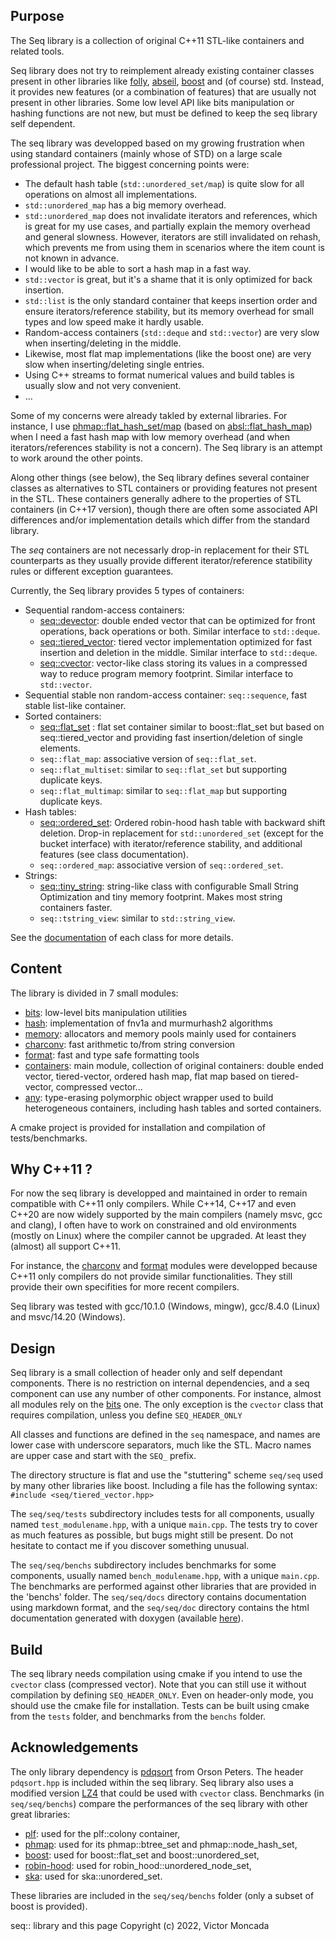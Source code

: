 
Purpose
-------

The Seq library is a collection of original C++11 STL-like containers and related tools.

Seq library does not try to reimplement already existing container classes present in other libraries like <a href="https://github.com/facebook/folly">folly</a>, <a href="https://abseil.io/">abseil</a>, <a href="https://www.boost.org/">boost</a> and (of course) std. Instead, it provides new features (or a combination of features) that are usually not present in other libraries. Some low level API like bits manipulation or hashing functions are not new, but must be defined to keep the seq library self dependent.

The seq library was developped based on my growing frustration when using standard containers (mainly whose of STD) on a large scale professional project. The biggest concerning points were:

-	The default hash table (`std::unordered_set/map`) is quite slow for all operations on almost all implementations.
-	`std::unordered_map` has a big memory overhead.
-	`std::unordered_map` does not invalidate iterators and references, which is great for my use cases, and partially explain the memory overhead and general slowness. However,
		iterators are still invalidated on rehash, which prevents me from using them in scenarios where the item count is not known in advance.
-	I would like to be able to sort a hash map in a fast way.
-	`std::vector` is great, but it's a shame that it is only optimized for back insertion.
-	`std::list` is the only standard container that keeps insertion order and ensure iterators/reference stability, but its memory overhead for small types and low speed make it hardly usable.
-	Random-access containers (`std::deque` and `std::vector`) are very slow when inserting/deleting in the middle.
-	Likewise, most flat map implementations (like the boost one) are very slow when inserting/deleting single entries.
-	Using C++ streams to format numerical values and build tables is usually slow and not very convenient.
-	...

Some of my concerns were already takled by external libraries. For instance, I use <a href="https://github.com/greg7mdp/parallel-hashmap">phmap::flat_hash_set/map</a> (based on <a href="https://github.com/abseil/abseil-cpp">absl::flat_hash_map</a>) when I need a fast hash map with low memory overhead (and when iterators/references stability is not a concern). The Seq library is an attempt to work around the other points.

Along other things (see below), the Seq library defines several container classes as alternatives to STL containers or providing features not present in the STL.
These containers generally adhere to the properties of STL containers (in C++17 version), though there are often some associated API differences and/or implementation details which differ from the standard library.

The *seq* containers are not necessarly drop-in replacement for their STL counterparts as they usually provide different iterator/reference statibility rules or different exception guarantees.

Currently, the Seq library provides 5 types of containers:
-	Sequential random-access containers: 
	-	[seq::devector](devector.md): double ended vector that can be optimized for front operations, back operations or both. Similar interface to `std::deque`.
	-	[seq::tiered_vector](tiered_vector.md): tiered vector implementation optimized for fast insertion and deletion in the middle. Similar interface to `std::deque`.
	-	[seq::cvector](cvector.md): vector-like class storing its values in a compressed way to reduce program memory footprint. Similar interface to `std::vector`.
-	Sequential stable non random-access container: `seq::sequence`, fast stable list-like container.
-	Sorted containers: 
	-	[seq::flat_set](flat_set.md) : flat set container similar to boost::flat_set but based on seq::tiered_vector and providing fast insertion/deletion of single elements.
	-	`seq::flat_map`: associative version of `seq::flat_set`.
	-	`seq::flat_multiset`: similar to `seq::flat_set` but supporting duplicate keys.
	-	`seq::flat_multimap`: similar to `seq::flat_map` but supporting duplicate keys.
-	Hash tables: 
	-	[seq::ordered_set](ordered_set.md): Ordered robin-hood hash table with backward shift deletion. Drop-in replacement for `std::unordered_set` (except for the bucket interface) with iterator/reference stability, and additional features (see class documentation).
	-	`seq::ordered_map`: associative version of `seq::ordered_set`.
-	Strings:
	-	[seq::tiny_string](tiny_string.md): string-like class with configurable Small String Optimization and tiny memory footprint. Makes most string containers faster.
	-	`seq::tstring_view`: similar to `std::string_view`.

See the <a href="https://raw.githack.com/Thermadiag/seq/master/doc/html/group__containers.html">documentation</a> of each class for more details.

Content
-------

The library is divided in 7 small modules:
-	[bits](docs/bits.md): low-level bits manipulation utilities
-	[hash](docs/hash.md): implementation of fnv1a and murmurhash2 algorithms
-	[memory](docs/memory.md): allocators and memory pools mainly used for containers
-	[charconv](docs/charconv.md): fast arithmetic to/from string conversion
-	[format](docs/format.md): fast and type safe formatting tools
-	[containers](docs/containers.md): main module, collection of original containers: double ended vector, tiered-vector, ordered hash map, flat map based on tiered-vector, compressed vector...
-	[any](docs/any.md): type-erasing polymorphic object wrapper used to build heterogeneous containers, including hash tables and sorted containers.

A cmake project is provided for installation and compilation of tests/benchmarks.

Why C++11 ?
-----------

For now the seq library is developped and maintained in order to remain compatible with C++11 only compilers.
While C++14, C++17 and even C++20 are now widely supported by the main compilers (namely msvc, gcc and clang), I often have to work on constrained and old environments (mostly on Linux) where the compiler cannot be upgraded. At least they (almost) all support C++11.

For instance, the [charconv](docs/charconv.md) and [format](docs/format.md) modules were developped because C++11 only compilers do not provide similar functionalities. They still provide their own specifities for more recent compilers.

Seq library was tested with gcc/10.1.0 (Windows, mingw), gcc/8.4.0 (Linux) and msvc/14.20 (Windows).

Design
------

Seq library is a small collection of header only and self dependant components. There is no restriction on internal dependencies, and a seq component can use any number of other components.
For instance, almost all modules rely on the [bits](docs/bits.md) one. The only exception is the `cvector` class that requires compilation, unless you define `SEQ_HEADER_ONLY`

All classes and functions are defined in the `seq` namespace, and names are lower case with underscore separators, much like the STL.
Macro names are upper case and start with the `SEQ_` prefix.

The directory structure is flat and use the "stuttering" scheme `seq/seq` used by many other libraries like boost.
Including a file has the following syntax: `#include <seq/tiered_vector.hpp>`

The `seq/seq/tests` subdirectory includes tests for all components, usually named `test_modulename.hpp`, with a unique `main.cpp`. The tests try to cover as much features as possible, but bugs might still be present. Do not hesitate to contact me if you discover something unusual.

The `seq/seq/benchs` subdirectory includes benchmarks for some components, usually named `bench_modulename.hpp`, with a unique `main.cpp`. The benchmarks are performed against other libraries that are provided in the 'benchs' folder.
The `seq/seq/docs` directory contains documentation using markdown format, and the `seq/seq/doc` directory contains the html documentation generated with doxygen (available <a href="https://raw.githack.com/Thermadiag/seq/master/doc/html/index.html">here</a>).

Build
-----

The seq library needs compilation using cmake if you intend to use the `cvector` class (compressed vector). Note that you can still use it without compilation by defining `SEQ_HEADER_ONLY`. 
Even on header-only mode, you should use the cmake file for installation.
Tests can be built using cmake from the `tests` folder, and benchmarks from the `benchs` folder.

Acknowledgements
----------------

The only library dependency is <a href="https://github.com/orlp/pdqsort">pdqsort</a> from Orson Peters. The header `pdqsort.hpp` is included within the seq library.
Seq library also uses a modified version <a href="https://github.com/lz4/lz4">LZ4</a> that could be used with `cvector` class.
Benchmarks (in `seq/seq/benchs`) compare the performances of the seq library with other great libraries:
-	<a href="https://plflib.org/">plf</a>: used for the plf::colony container,
-	<a href="https://github.com/greg7mdp/parallel-hashmap">phmap</a>: used for its phmap::btree_set and phmap::node_hash_set,
-	<a href="https://www.boost.org/">boost</a>: used for boost::flat_set and boost::unordered_set,
-	<a href="https://github.com/martinus/robin-hood-hashing">robin-hood</a>: used for robin_hood::unordered_node_set,
-	<a href="https://github.com/skarupke/flat_hash_map">ska</a>: used for ska::unordered_set.

These libraries are included in the `seq/seq/benchs` folder (only a subset of boost is provided).


seq:: library and this page Copyright (c) 2022, Victor Moncada
